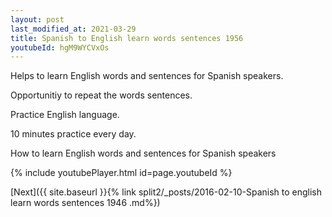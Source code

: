 ```yaml
---
layout: post
last_modified_at: 2021-03-29
title: Spanish to English learn words sentences 1956 
youtubeId: hgM9WYCVxOs
---
```

 
 
Helps to learn English words and sentences for Spanish speakers.

Opportunitiy to repeat the words sentences. 

Practice English language. 
 
10 minutes practice every day. 
 
How to learn English words and sentences for Spanish speakers 
 
{% include youtubePlayer.html id=page.youtubeId %}
 
 
[Next]({{ site.baseurl }}{% link  split2/_posts/2016-02-10-Spanish to english learn words sentences 1946 .md%})
 
